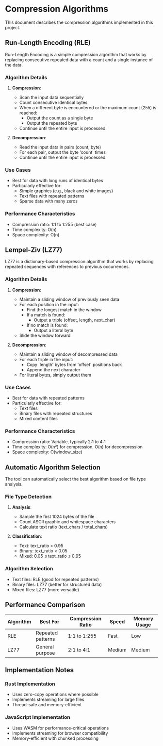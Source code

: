 # Compression Algorithms

This document describes the compression algorithms implemented in this project.

## Run-Length Encoding (RLE)

Run-Length Encoding is a simple compression algorithm that works by replacing consecutive repeated data with a count and a single instance of the data.

### Algorithm Details

1. **Compression**:
   - Scan the input data sequentially
   - Count consecutive identical bytes
   - When a different byte is encountered or the maximum count (255) is reached:
     - Output the count as a single byte
     - Output the repeated byte
   - Continue until the entire input is processed

2. **Decompression**:
   - Read the input data in pairs (count, byte)
   - For each pair, output the byte 'count' times
   - Continue until the entire input is processed

### Use Cases

- Best for data with long runs of identical bytes
- Particularly effective for:
  - Simple graphics (e.g., black and white images)
  - Text files with repeated patterns
  - Sparse data with many zeros

### Performance Characteristics

- Compression ratio: 1:1 to 1:255 (best case)
- Time complexity: O(n)
- Space complexity: O(n)

## Lempel-Ziv (LZ77)

LZ77 is a dictionary-based compression algorithm that works by replacing repeated sequences with references to previous occurrences.

### Algorithm Details

1. **Compression**:
   - Maintain a sliding window of previously seen data
   - For each position in the input:
     - Find the longest match in the window
     - If a match is found:
       - Output a triple (offset, length, next_char)
     - If no match is found:
       - Output a literal byte
   - Slide the window forward

2. **Decompression**:
   - Maintain a sliding window of decompressed data
   - For each triple in the input:
     - Copy 'length' bytes from 'offset' positions back
     - Append the next character
   - For literal bytes, simply output them

### Use Cases

- Best for data with repeated patterns
- Particularly effective for:
  - Text files
  - Binary files with repeated structures
  - Mixed content files

### Performance Characteristics

- Compression ratio: Variable, typically 2:1 to 4:1
- Time complexity: O(n²) for compression, O(n) for decompression
- Space complexity: O(window_size)

## Automatic Algorithm Selection

The tool can automatically select the best algorithm based on file type analysis.

### File Type Detection

1. **Analysis**:
   - Sample the first 1024 bytes of the file
   - Count ASCII graphic and whitespace characters
   - Calculate text ratio (text_chars / total_chars)

2. **Classification**:
   - Text: text_ratio > 0.95
   - Binary: text_ratio < 0.05
   - Mixed: 0.05 ≤ text_ratio ≤ 0.95

### Algorithm Selection

- Text files: RLE (good for repeated patterns)
- Binary files: LZ77 (better for structured data)
- Mixed files: LZ77 (more versatile)

## Performance Comparison

| Algorithm | Best For | Compression Ratio | Speed | Memory Usage |
|-----------|----------|-------------------|-------|--------------|
| RLE       | Repeated patterns | 1:1 to 1:255 | Fast | Low |
| LZ77      | General purpose | 2:1 to 4:1 | Medium | Medium |

## Implementation Notes

### Rust Implementation

- Uses zero-copy operations where possible
- Implements streaming for large files
- Thread-safe and memory-efficient

### JavaScript Implementation

- Uses WASM for performance-critical operations
- Implements streaming for browser compatibility
- Memory-efficient with chunked processing 